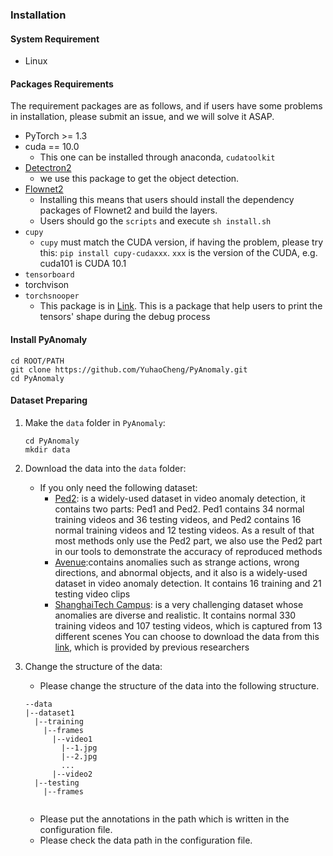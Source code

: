 ### Installation

#### System Requirement
- Linux

#### Packages Requirements

The requirement packages are as follows, and if users have some problems in installation, please submit an issue, and we will solve it ASAP.

- PyTorch >= 1.3
- cuda == 10.0
  - This one can be installed through anaconda, `cudatoolkit`
- [Detectron2](https://github.com/facebookresearch/detectron2)
  - we use this package to get the object detection. 
- [Flownet2](https://github.com/NVIDIA/flownet2-pytorch)
  - Installing this means that users should install the dependency packages of Flownet2 and build the layers.
  - Users should go the `scripts` and execute `sh install.sh` 
- `cupy`
  - `cupy` must match the CUDA version, if having the problem, please try this: `pip install cupy-cudaxxx`. `xxx` is the version of the CUDA, e.g. cuda101 is CUDA 10.1
- `tensorboard`
- torchvison
- `torchsnooper`
  - This package is in [Link](https://github.com/zasdfgbnm/TorchSnooper). This is a package  that help users to print the tensors'  shape during the debug process

#### Install PyAnomaly

```shell
cd ROOT/PATH
git clone https://github.com/YuhaoCheng/PyAnomaly.git
cd PyAnomaly
```

#### Dataset Preparing
1. Make the `data` folder in `PyAnomaly`:

   ```shell
   cd PyAnomaly
   mkdir data
   ```

2. Download the data into the `data` folder:

   - If you only need the following dataset:
     - [Ped2](http://www.svcl.ucsd.edu/projects/anomaly/dataset.html): is a widely-used dataset in video anomaly detection, it contains two parts: Ped1 and Ped2. Ped1 contains 34 normal training videos and 36 testing videos, and Ped2 contains 16 normal training videos and 12 testing videos. As a result of that most methods only use the Ped2 part, we also use the Ped2 part in our tools to demonstrate the accuracy of reproduced methods
     - [Avenue](https://www.cv-foundation.org/openaccess/content_iccv_2013/papers/Lu_Abnormal_Event_Detection_2013_ICCV_paper.pdf):contains anomalies such as strange actions, wrong directions, and abnormal objects, and it also is a widely-used dataset in video anomaly detection. It contains 16 training and 21 testing video clips
     - [ShanghaiTech Campus](http://openaccess.thecvf.com/content_ICCV_2017/papers/Luo_A_Revisit_of_ICCV_2017_paper.pdf): is a very challenging dataset whose anomalies are diverse and realistic. It contains normal 330 training videos and 107 testing videos, which is captured from 13 different scenes
    You can choose to download the data from this [link](https://github.com/StevenLiuWen/ano_pred_cvpr2018), which is provided by previous researchers 
     

3. Change the structure of the data:

   - Please change the structure of the data into the following structure.

   ```
   --data
   |--dataset1
     |--training
       |--frames
         |--video1
           |--1.jpg
           |--2.jpg
           ...
         |--video2
     |--testing
       |--frames
       
   ```

   - Please put the annotations in the path which is written in the configuration file.
   - Please check the data path in the configuration file.
